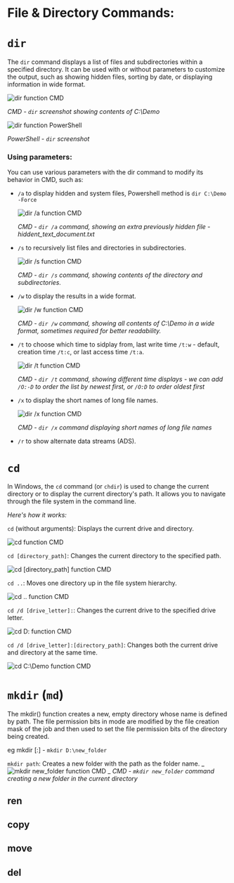 # File & Directory Commands:

# `dir`

The `dir` command displays a list of files and subdirectories within a specified directory. It can be used with or without parameters to customize the output, such as showing hidden files, sorting by date, or displaying information in wide format.

![dir function CMD](assets/dir_cmd.png)

*CMD - `dir` screenshot showing contents of C:\Demo*

![dir function PowerShell](assets/dir_PowerShell.png)

*PowerShell - `dir` screenshot*

### Using parameters:

You can use various parameters with the dir command to modify its behavior in CMD, such as:

- `/a` to display hidden and system files, Powershell method is `dir C:\Demo -Force`
  
  ![dir /a function CMD](assets/dir-a_cmd.png)

  *CMD - `dir /a` command, showing an extra previously hidden file - hiddent_text_document.txt*

- `/s` to recursively list files and directories in subdirectories.
  
  ![dir /s function CMD](assets/dir-s_cmd.png)

  *CMD - `dir /s` command, showing contents of the directory and subdirectories.*


- `/w` to display the results in a wide format.
  
  ![dir /w function CMD](assets/dir-w_cmd.png)

  *CMD - `dir /w` command, showing all contents of C:\Demo in a wide format, sometimes required for better readability.*

- `/t` to choose which time to sidplay from, last write time `/t:w` - default, creation time `/t:c`, or last access time `/t:a`.
  
  ![dir /t function CMD](assets/dir-t_cmd.png)
  
  *CMD - `dir /t` command, showing different time displays - we can add `/O:-D` to order the list by newest first, or `/O:D` to order oldest first* 


- `/x` to display the short names of long file names.
  
  ![dir /x function CMD](assets/dir-x_cmd.png)
  
  *CMD - `dir /x` command displaying short names of long file names* 

- `/r` to show alternate data streams (ADS).


# `cd`

In Windows, the `cd` command (or `chdir`) is used to change the current directory or to display the current directory's path. It allows you to navigate through the file system in the command line.

*Here's how it works:*

`cd` (without arguments): Displays the current drive and directory.

![cd function CMD](assets/cd_cmd.png)

`cd [directory_path]`: Changes the current directory to the specified path.

![cd [directory_path] function CMD](assets/cd-CDemoOldFiles_cmd.png)
 
`cd ..`: Moves one directory up in the file system hierarchy.

![cd .. function CMD](assets/cd.._cmd.png)

`cd /d [drive_letter]:`: Changes the current drive to the specified drive letter.

![cd D: function CMD](assets/cdD_cmd.png)


`cd /d [drive_letter]:[directory_path]`: Changes both the current drive and directory at the same time.

![cd C:\Demo function CMD](assets/cdCDemo_cmd.png)

# `mkdir` (`md`)

The mkdir() function creates a new, empty directory whose name is defined by path. The file permission bits in mode are modified by the file creation mask of the job and then used to set the file permission bits of the directory being created.

eg mkdir [<drive>:]<path> - `mkdir D:\new_folder`

`mkdir path`: Creates a new folder with the path as the folder name.
_
![mkdir new_folder function CMD](assets/mkdir_cmd.png)
_
*CMD - `mkdir new_folder` command creating a new folder in the current directory*

## ren

## copy

## move

## del 
